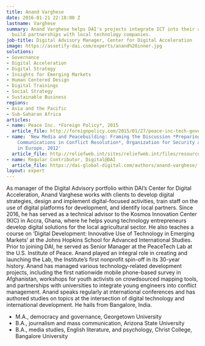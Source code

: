 ```yaml
---
title: Anand Varghese
date: 2016-01-21 22:18:00 Z
lastname: Varghese
summary: Anand Varghese helps DAI's projects integrate ICT into their activities and
  build partnerships with local technology companies.
job-title: Digital Advisory Manager, Center for Digital Acceleration
image: https://assetify-dai.com/experts/anand%20inner.jpg
solutions:
- Governance
- Digital Acceleration
- Digital Strategy
- Insights for Emerging Markets
- Human Centered Design
- Digital Trainings
- Social Strategy
- Sustainable Business
regions:
- Asia and the Pacific
- Sub-Saharan Africa
articles:
- name: Peace Inc. *Foreign Policy*, 2015
  article_file: http://foreignpolicy.com/2015/01/27/peace-inc-tech-government-industry-defense-funding/
- name: 'New Media and Peacebuilding: Framing the Discussion *Preparing for Peace:
    Communications in Conflict Resolution*, Organization for Security and Cooperation
    in Europe, 2012'
  article_file: http://reliefweb.int/sites/reliefweb.int/files/resources/98116.pdf
- name: Regular Contributor, Digital@DAI
  article_file: https://dai-global-digital.com/authors/anand-varghese/
layout: expert
---
```


As manager of the Digital Advisory portfolio within DAI’s Center for Digital Acceleration, Anand Varghese works with clients to develop digital strategies, design and implement digital-focused activities, train staff on the use of digital platforms for development, and identify local partners. Since 2016, he has served as a technical advisor to the Kosmos Innovation Center (KIC) in Accra, Ghana, where he helps young technology entrepreneurs develop digital solutions for the local agricultural sector. He also teaches a course on ‘Digital Development: Innovative Use of Technology in Emerging Markets’ at the Johns Hopkins School for Advanced International Studies. Prior to joining DAI, he served as Senior Manager at the PeaceTech Lab at the U.S. Institute of Peace. Anand played an integral role in creating and launching the Lab, the Institute’s first nonprofit spin-off in its 30-year history. Anand has managed various technology-related development projects, including the first nationwide mobile phone-based survey in Afghanistan, workshops for youth activists on crowdsourced mapping tools, and partnerships with universities to integrate young engineers into conflict management. Anand speaks regularly at international conferences and has authored studies on topics at the intersection of digital technology and international development. He hails from Bangalore, India.

* M.A., democracy and governance, Georgetown University
* B.A., journalism and mass communication, Arizona State University
* B.A., media studies, English literature, and psychology, Christ College, Bangalore University
